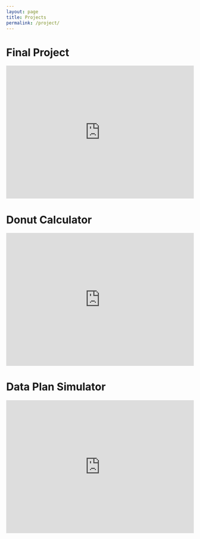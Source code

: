 ```yaml
---
layout: page
title: Projects
permalink: /project/
---
```


# Final Project
<iframe src="https://colergibson.github.io/assignment6/#/" width="100%" height="356" frameborder="0" marginwidth="0" marginheight="0" allowfullscreen></iframe>

# Donut Calculator
<iframe src="https://trinket.io/embed/python3/8deb887f30" width="100%" height="356" frameborder="0" marginwidth="0" marginheight="0" allowfullscreen></iframe>

# Data Plan Simulator
<iframe src="https://trinket.io/embed/python3/af7a3a8213" width="100%" height="356" frameborder="0" marginwidth="0" marginheight="0" allowfullscreen></iframe>
